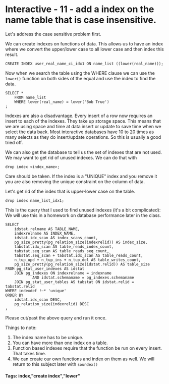 



<style>
.pagebreak { page-break-before: always; }
.half { height: 200px; }
</style>








# Interactive - 11 - add a index on the name table that is case insensitive.

Let's address the case sensitive problem first.

We can create indexes on functions of data.  This allows us to have
an index where we convert the upper/lower case to all lower case
and then index this result.

```
CREATE INDEX user_real_name_ci_idx1 ON name_list ((lower(real_name)));

```

Now when we search the table using the WHERE clause we can use the `lower()` function on
both sides of the equal and use the index to find the data.

```
SELECT * 
	FROM name_list 
	WHERE lower(real_name) = lower('Bob True')
;

```

Indexes are also a disadvantage.  Every insert of a row now requires an insert
to each of the indexes.  They take up storage space.   This means that we are
using space and time at data insert or update to save time when we select the
data back.  Most interactive databases have 10 to 20 times as many selects
as they do insert/update operations.   So this is usually a good tried off.

We can also get the database to tell us the set of indexes that are not
used.  We may want to get rid of unused indexes.  We can do that with

```
drop index <index_name>;
```

Care should be taken.  If the index is a "UNIQUE" index and you remove it
you are also removing the unique constraint on the column of data.

Let's get rid of the index that is upper-lower case on the table.

```
drop index name_list_idx1;
```

This is the query that I used to find unused indexes (it's a bit complicated):
We will use this in a homework on database performance later in the class.

```
SELECT
    idstat.relname AS TABLE_NAME,
    indexrelname AS INDEX_NAME,
    idstat.idx_scan AS index_scans_count,
    pg_size_pretty(pg_relation_size(indexrelid)) AS index_size,
    tabstat.idx_scan AS table_reads_index_count,
    tabstat.seq_scan AS table_reads_seq_count,
    tabstat.seq_scan + tabstat.idx_scan AS table_reads_count,
    n_tup_upd + n_tup_ins + n_tup_del AS table_writes_count,
    pg_size_pretty(pg_relation_size(idstat.relid)) AS table_size
FROM pg_stat_user_indexes AS idstat
	JOIN pg_indexes ON indexrelname = indexname
			AND idstat.schemaname = pg_indexes.schemaname
	JOIN pg_stat_user_tables AS tabstat ON idstat.relid = tabstat.relid
WHERE indexdef !~* 'unique'
ORDER BY
    idstat.idx_scan DESC,
    pg_relation_size(indexrelid) DESC
;

```

Please cut/past the above query and run it once.


Things to note:

1. The index name has to be unique.
2. You can have more than one index on a table.
3. Function based indexes require that the function be run on every insert.  That takes time.
4. We can create our own functions and index on them as well.   We will return to this subject later with `soundex()`

#### Tags: index,"create index","lower"

